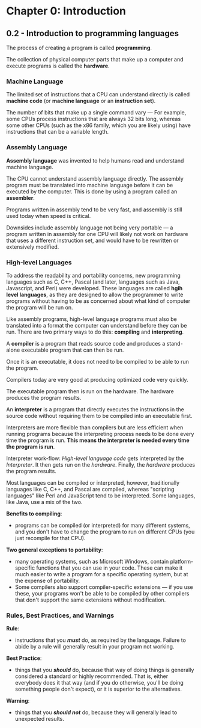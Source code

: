 # Chapter 0: Introduction

## 0.2 - Introduction to programming languages

The process of creating a program is called **programming**.

The collection of physical computer parts that make up a computer and execute programs is called the **hardware**.

### Machine Language

The limited set of instructions that a CPU can understand directly is called **machine code** (or **machine language** or an **instruction set**).

The number of bits that make up a single command vary — For example, some CPUs process instructions that are always 32 bits long, whereas some other CPUs (such as the x86 family, which you are likely using) have instructions that can be a variable length.

### Assembly Language

**Assembly language** was invented to help humans read and understand machine language.

The CPU cannot understand assembly language directly. The assembly program must be translated into machine language before it can be executed by the computer. This is done by using a program called an **assembler**.

Programs written in assembly tend to be very fast, and assembly is still used today when speed is critical.

Downsides include assembly language not being very portable — a program written in assembly for one CPU will likely not work on hardware that uses a different instruction set, and would have to be rewritten or extensively modified.

### High-level Languages

To address the readability and portability concerns, new programming languages such as C, C++, Pascal (and later, languages such as Java, Javascript, and Perl) were developed. These languages are called **hgih level languages**, as they are designed to allow the programmer to write programs without having to be as concerned about what kind of computer the program will be run on.

Like assembly programs, high-level language programs must also be translated into a format the computer can understand before they can be run. There are two primary ways to do this: **compiling** and **interpreting**.

A **compiler** is a program that reads source code and produces a stand-alone executable program that can then be run.

Once it is an executable, it does not need to be compiled to be able to run the program.

Compilers today are very good at producing optimized code very quickly.

The executable program then is run on the hardware. The hardware produces the program results.

An **interpreter** is a program that directly executes the instructions in the source code without requiring them to be compiled into an executable first.

Interpreters are more flexible than compilers but are less efficient when running programs because the interpreting process needs to be done every time the program is run. **This means the interpreter is needed every time the program is run**.

Interpreter work-flow: *High-level language code* gets interpreted by the *Interpreter*. It then gets run on the *hardware*. Finally, the *hardware* produces the program results.

Most languages can be compiled or interpreted, however, traditionally languages like C, C++, and Pascal are compiled, whereas "scripting languages" like Perl and JavaScript tend to be interpreted. Some languages, like Java, use a mix of the two.

**Benefits to compiling**: 

- programs can be compiled (or interpreted) for many different systems, and you don't have to change the program to run on different CPUs (you just recompile for that CPU).

**Two general exceptions to portability**:

- many operating systems, such as Microsoft Windows, contain platform-specific functions that you can use in your code. These can make it much easier to write a program for a specific operating system, but at the expense of portability.
- Some compilers also support compiler-specific extensions — if you use these, your programs won't be able to be compiled by other compilers that don't support the same extensions without modification.

### Rules, Best Practices, and Warnings

**Rule**:

- instructions that you **_must_** do, as required by the language. Failure to abide by a rule will generally result in your program not working.

**Best Practice**:

- things that you **_should_** do, because that way of doing things is generally considered a standard or highly recommended. That is, either everybody does it that way (and if you do otherwise, you'll be doing something people don't expect), or it is superior to the alternatives.

**Warning**:

- things that you **_should not_** do, because they will generally lead to unexpected results.